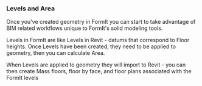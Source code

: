### Levels and Area
Once you've created geometry in FormIt you can start to take advantage of BIM related workflows unique to FormIt's solid modeling tools.

Levels in FormIt are like Levels in Revit - datums that correspond to Floor heights. Once Levels have been created, they need to be applied to geometry, then you can calculate Area. 

When Levels are applied to geometry they will import to Revit - you can then create Mass floors, floor by face, and floor plans associated with the FormIt levels

